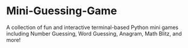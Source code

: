 # Mini-Guessing-Game
A collection of fun and interactive terminal-based Python mini games including Number Guessing, Word Guessing, Anagram, Math Blitz, and more!
